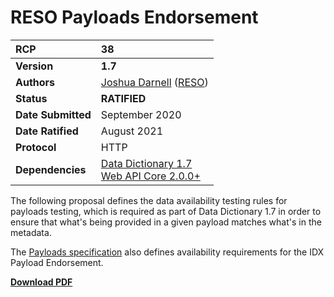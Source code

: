 # RESO Payloads Endorsement

| **RCP** | 38 |
| :-- | :-- |
| **Version** | **1.7** |
| **Authors** | [Joshua Darnell](https://github.com/darnjo) ([RESO](mailto:josh@reso.org)) |
| **Status** | **RATIFIED** |
| **Date Submitted** | September 2020 |
| **Date Ratified** | August 2021 |
| **Protocol** | HTTP |
| **Dependencies** | [Data Dictionary 1.7](data-dictionary.md)<br />[Web API Core 2.0.0+](./web-api-core.md) |

The following proposal defines the data availability testing rules for payloads testing, which is required as part of Data Dictionary 1.7 in order to ensure that what's being provided in a given payload matches what's in the metadata. 

The [Payloads specification](https://docs.google.com/document/d/1hNMqmDdK0C31tKrfdZnHIk1WmJPbAuluV_eJbErddCo/edit?usp=sharing) also defines availability requirements for the IDX Payload Endorsement.

[**Download PDF**](https://github.com/RESOStandards/reso-transport-specifications/files/8412711/RESO.Payloads.Testing.Specification.-.GitHub.pdf)

